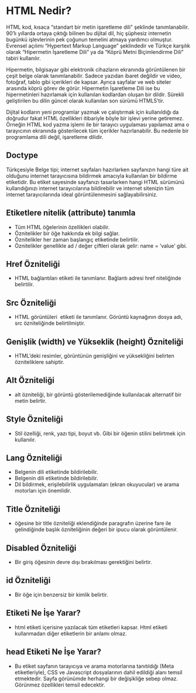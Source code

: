 # HTML Nedir?
HTML kod, kısaca “standart bir metin işaretleme dili” şeklinde tanımlanabilir. 90’lı yıllarda ortaya çıktığı bilinen bu dijital dil, hiç şüphesiz internetin bugünkü işlevlerinin pek çoğunun temelini atmaya yardımcı olmuştur. Evrensel açılımı “Hypertext Markup Language” şeklindedir ve Türkçe karşılık olarak “Hipermetin İşaretleme Dili” ya da “Köprü Metni Biçimlendirme Dili” tabiri kullanılır.

Hipermetin, bilgisayar gibi elektronik cihazların ekranında görüntülenen bir çeşit belge olarak tanımlanabilir. Sadece yazıdan ibaret değildir ve video, fotoğraf, tablo gibi içerikleri de kapsar. Ayrıca sayfalar ve web siteler arasında köprü görev de görür. Hipermetin İşaretleme Dili ise bu hipermetinleri hazırlamak için kullanılan kodlardan oluşan bir dildir. Sürekli geliştirilen bu dilin güncel olarak kullanılan son sürümü HTML5’tir.

Dijital kodların yeni programlar yazmak ve çalıştırmak için kullanıldığı da doğrudur fakat HTML özellikleri itibariyle böyle bir işlevi yerine getiremez. Örneğin HTML kod yazma işlemi ile bir tarayıcı uygulaması yapılamaz ama o tarayıcının ekranında gösterilecek tüm içerikler hazırlanabilir. Bu nedenle bir programlama dili değil, işaretleme dilidir.


## Doctype 
Türkçesiyle Belge tipi; internet sayfaları hazırlarken sayfanızın hangi türe ait olduğunu internet tarayıcısına bildirmek amacıyla kullanılan bir bildirme etiketidir. Bu etiket sayesinde sayfanızı tasarlarken hangi HTML sürümünü kullandığınızı internet tarayıcılarına bildirebilir ve internet sitenizin tüm internet tarayıcılarında ideal görüntülenmesini sağlayabilirsiniz.

## Etiketlere nitelik (attribute) tanımla
* Tüm HTML öğelerinin özellikleri olabilir.
* Öznitelikler bir öğe hakkında ek bilgi sağlar.
* Öznitelikler her zaman başlangıç ​​etiketinde belirtilir.
* Öznitelikler genellikle ad / değer çiftleri olarak gelir: name = ‘value’ gibi.

## Href Özniteliği
* HTML bağlantıları <a> etiketi ile tanımlanır. Bağlantı adresi href niteliğinde belirtilir.

## Src Özniteliği
* HTML görüntüleri <img> etiketi ile tanımlanır. Görüntü kaynağının dosya adı, src özniteliğinde belirtilmiştir.

 
 ## Genişlik (width) ve Yükseklik (height) Özniteliği
 * HTML’deki resimler, görüntünün genişliğini ve yüksekliğini belirten  özniteliklere sahiptir.

## Alt Özniteliği
 * alt özniteliği, bir görüntü gösterilemediğinde kullanılacak alternatif bir metin belirtir.

## Style Özniteliği
 * Stil özelliği, renk, yazı tipi, boyut vb. Gibi bir öğenin stilini belirtmek için kullanılır.
 

## Lang Özniteliği
 * Belgenin dili <html> etiketinde bildirilebilir.
 * Belgenin dili <html> etiketinde bildirilebilir.
 * Dil bildirmek, erişilebilirlik uygulamaları (ekran okuyucular) ve arama motorları için önemlidir.

## Title Özniteliği
* <p> öğesine bir title özniteliği eklendiğinde paragrafın üzerine fare ile gelindiğinde başlık özniteliğinin değeri bir ipucu olarak görüntülenir.

## Disabled Özniteliği
* Bir giriş öğesinin devre dışı bırakılması gerektiğini belirtir.

## id Özniteliği
* Bir öğe için benzersiz bir kimlik belirtir.

## <html> Etiketi Ne İşe Yarar?
* html etiketi içerisine yazılacak tüm etiketleri kapsar. Html etiketi kullanmadan diğer etiketlerin bir anlamı olmaz.

## head Etiketi Ne İşe Yarar?
* Bu etiket sayfanın tarayıcıya ve arama motorlarına tanıtıldığı (Meta etiketleriyle), CSS ve Javascript dosyalarının dahil edildiği alanı temsil etmektedir. Sayfa görünümde herhangi bir değişikliğe sebep olmaz. Görünmez özellikleri temsil edecektir.

## <title> Etiketi Ne İşe Yarar?
* Bu etiket sayfa isminin belirtilmesini sağlar. Yani tarayıcı sekmesini temsil eden adı kapsar.

## meta Etiketi Ne İşe Yarar?
* Meta etiketleri sayfaya ait temel bilgileri (Sayfa açıklaması, anahtar kelimeler, başlık vs) gibi bilgileri tarayıcılara ve arama motorlarına iletir. Böylelikle sayfanın hangi konu ile alakalı olduğunu arama motorları öğrenir ve sonuçları o bilgilere göre listeler. Meta etiketleri her html sayfasında muhakkak olması gereken etiketlerdir.

## body Etiketi Ne İşe Yarar?
* Bu etiket arasında yazacağımız tüm etiketler ekrana yansır. Genel olarak tasarım yaparken body etiketleri arasında çalışacağız. Yani body etiketi bir html dosyanın en önemli kısmı.

## Listeleme Etiketleri
- ol
  * Sıralı liste oluşturmak için ol etiketi kullanılır. 
- ul
  *  Sırasız liste oluşturmak için ul etiketi kullanılır.
- li
  * li etiketi liste öğelerini yazmak için kullanılır.
- Liste etiketiyle kullanılabilecek parametreler
  * type: sıralı yada sırasız listenin türünü belirler.
  * Sırasız Liste İçin;
    - Disc : içi dolu daire
    - Circle : içi boş daire
    - Square : kare
  * Sıralı Liste İçin;
    - 1 : onluk taban 
    - i : küçük romen rakamları
    - I : büyük romen rakamları
    - a : küçük harf 
    - A : büyük harf
  * start: sıralı listede başlangıç değerini belirtmek için kullanılır.
  * value: Liste ögesinin numarasını belirtmek için kullanılır.







 


  

  



